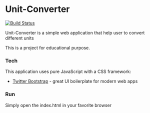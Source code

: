 # Unit-Converter

[![Build Status](https://travis-ci.org/joemccann/dillinger.svg?branch=master)](https://github.com/shiyu3169/Unit-Converter)

Unit-Converter is a simple web application that help user to convert different units

This is a project for educational purpose.

### Tech

This application uses pure JavaScript with a CSS framework:

* [Twitter Bootstrap] - great UI boilerplate for modern web apps

   [Twitter Bootstrap]: <http://twitter.github.com/bootstrap/>
   
### Run

Simply open the index.html in your favorite browser
